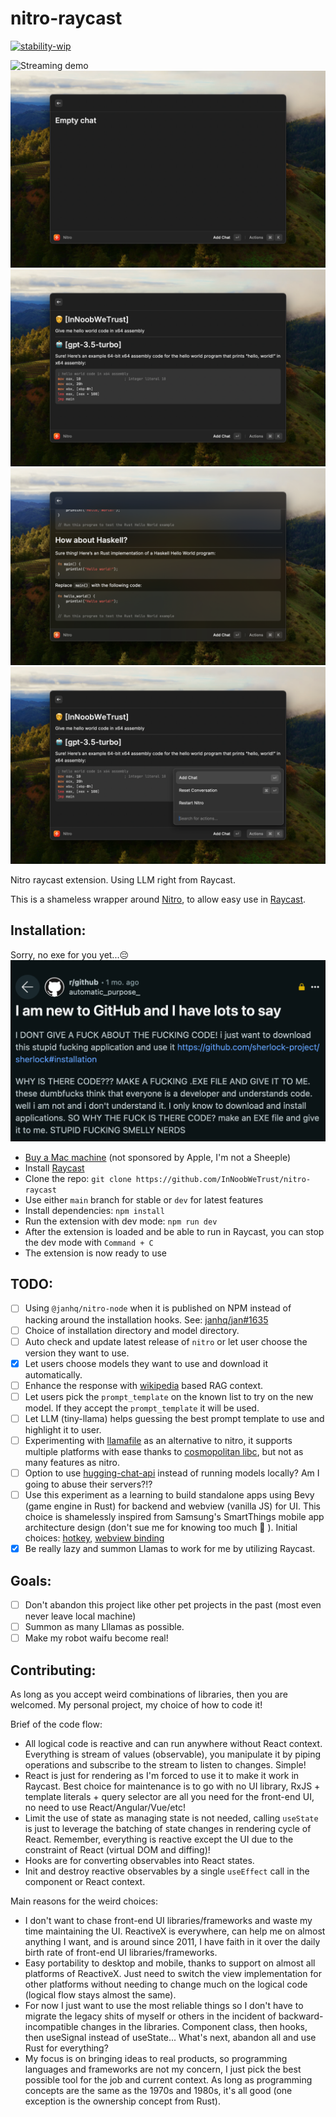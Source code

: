 # nitro-raycast

[![stability-wip](https://img.shields.io/badge/stability-wip-lightgrey.svg)](https://github.com/mkenney/software-guides/blob/master/STABILITY-BADGES.md#work-in-progress)

![Streaming demo](docs/static/img/streaming-demo.gif)
![Screenshot 1](docs/static/img/01-nitro-raycast-empty-chat.png)
![Screenshot 2](docs/static/img/02-nitro-raycast-agents.png)
![Screenshot 3](docs/static/img/03-nitro-raycast-chat.png)
![Screenshot 4](docs/static/img/04-nitro-raycast-action-panel.png)

Nitro raycast extension. Using LLM right from Raycast.

This is a shameless wrapper around [Nitro](https://github.com/janhq/nitro), to allow easy use in [Raycast](https://www.raycast.com/).

## Installation:

Sorry, no exe for you yet...😔
![no exe](docs/static/img/no-exe.png)

- [Buy a Mac machine](https://www.ebay.com/sch/i.html?_from=R40&_nkw=mac+mini&_sacat=0) (not sponsored by Apple, I'm not a Sheeple)
- Install [Raycast](https://www.raycast.com/)
- Clone the repo: `git clone https://github.com/InNoobWeTrust/nitro-raycast`
- Use either `main` branch for stable or `dev` for latest features
- Install dependencies: `npm install`
- Run the extension with dev mode: `npm run dev`
- After the extension is loaded and be able to run in Raycast, you can stop the dev mode with `Command + C`
- The extension is now ready to use

## TODO:

- [ ] Using `@janhq/nitro-node` when it is published on NPM instead of hacking around the installation hooks. See: [janhq/jan#1635](https://github.com/janhq/jan/issues/1635)
- [ ] Choice of installation directory and model directory.
- [ ] Auto check and update latest release of `nitro` or let user choose the version they want to use.
- [x] Let users choose models they want to use and download it automatically.
- [ ] Enhance the response with [wikipedia](https://github.com/dopecodez/wikipedia) based RAG context.
- [ ] Let users pick the `prompt_template` on the known list to try on the new model. If they accept the `prompt_template` it will be used.
- [ ] Let LLM (tiny-llama) helps guessing the best prompt template to use and highlight it to user.
- [ ] Experimenting with [llamafile](https://github.com/Mozilla-Ocho/llamafile) as an alternative to nitro, it supports multiple platforms with ease thanks to [cosmopolitan libc](https://github.com/jart/cosmopolitan), but not as many features as nitro.
- [ ] Option to use [hugging-chat-api](https://github.com/Soulter/hugging-chat-api) instead of running models locally? Am I going to abuse their servers?!?
- [ ] Use this experiment as a learning to build standalone apps using Bevy (game engine in Rust) for backend and webview (vanilla JS) for UI. This choice is shamelessly inspired from Samsung's SmartThings mobile app architecture design (don't sue me for knowing too much 🥸 ). Initial choices: [hotkey](https://crates.io/crates/bevy_global_input), [webview binding](https://github.com/Boscop/web-view/blob/master/webview-examples/examples/timer.rs)
- [x] Be really lazy and summon Llamas to work for me by utilizing Raycast.

## Goals:

- [ ] Don't abandon this project like other pet projects in the past (most even never leave local machine)
- [ ] Summon as many Lllamas as possible.
- [ ] Make my robot waifu become real!

## Contributing:

As long as you accept weird combinations of libraries, then you are welcomed. My personal project, my choice of how to code it!

Brief of the code flow:

- All logical code is reactive and can run anywhere without React context. Everything is stream of values (observable), you manipulate it by piping operations and subscribe to the stream to listen to changes. Simple!
- React is just for rendering as I'm forced to use it to make it work in Raycast. Best choice for maintenance is to go with no UI library, RxJS + template literals + query selector are all you need for the front-end UI, no need to use React/Angular/Vue/etc!
- Limit the use of state as managing state is not needed, calling `useState` is just to leverage the batching of state changes in rendering cycle of React. Remember, everything is reactive except the UI due to the constraint of React (virtual DOM and diffing)!
- Hooks are for converting observables into React states.
- Init and destroy reactive observables by a single `useEffect` call in the component or React context.

Main reasons for the weird choices:

- I don't want to chase front-end UI libraries/frameworks and waste my time maintaining the UI. ReactiveX is everywhere, can help me on almost anything I want, and is around since 2011, I have faith in it over the daily birth rate of front-end UI libraries/frameworks.
- Easy portability to desktop and mobile, thanks to support on almost all platforms of ReactiveX. Just need to switch the view implementation for other platforms without needing to change much on the logical code (logical flow stays almost the same).
- For now I just want to use the most reliable things so I don't have to migrate the legacy shits of myself or others in the incident of backward-incompatible changes in the libraries. Component class, then hooks, then useSignal instead of useState... What's next, abandon all and use Rust for everything?
- My focus is on bringing ideas to real products, so programming languages and frameworks are not my concern, I just pick the best possible tool for the job and current context. As long as programming concepts are the same as the 1970s and 1980s, it's all good (one exception is the ownership concept from Rust).
